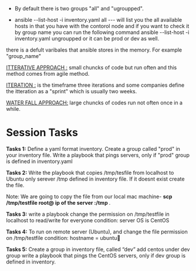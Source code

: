 - By default there is two groups "all" and "ugroupped".

- ansible --list-host -i inventory.yaml all --- will list you the all available hosts in that you have with the contorol node and if you want to check it by group name you can run the following command ansible --list-host -i inventory.yaml ungroupped or it can be prod or dev as well.

there is a defult varibales that ansible stores in the memory. For example "group_name" 

<u>ITTERATIVE APPROACH :</u> small chuncks of code but run often and this method comes from agile method.

<u>ITERATION :</u> is the timeframe three iterations and some companies define the itteration as a "sprint" which is usually two weeks.

<u>WATER FALL APPROACH:</u> large chuncks of codes run not often once in a while.


<h1><b>Session Tasks</b></h1>

<b>Tasks 1:</b>
Define a yaml format inventory. Create a group called "prod" in your inventory file. Write a playbook that pings servers, only if "prod" group is defined in inventory.yaml

<b>Tasks 2:</b>
Write the playbook that copies /tmp/tesfile from localhost to Ubuntu only serever /tmp defined in inventory file. If it doesnt exist create the file.

Note: We are going to copy the file from our local mac machine- <b> scp /tmp/testfile root@ ip of the server :/tmp </b>. 

<b>Tasks 3:</b>
write a playbook change the permission on /tmp/testfile in localhost to read/write for everyone condition: server OS is CentOS

<b>Tasks 4:</b>
To run on remote server (Ubuntu), and change the file permission on /tmp/testfile
condition: hostname = ubuntu

<b>Tasks 5:</b>
Create a group in inventory file, called “dev” add centos under dev group write a playbook that pings the CentOS servers, only if dev group is defined in inventory.

